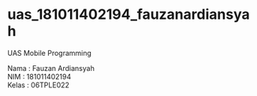 # uas_181011402194_fauzanardiansyah 

UAS Mobile Programming

Nama : Fauzan Ardiansyah<br>
NIM : 181011402194<br>
Kelas : 06TPLE022


